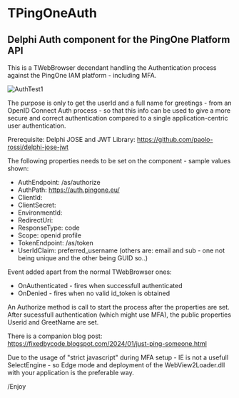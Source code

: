 # TPingOneAuth
## Delphi Auth component for the PingOne Platform API

This is a TWebBrowser decendant handling the Authentication process against the PingOne IAM platform - including MFA.

![AuthTest1](https://github.com/SteveNew/PingOneAuth/assets/1895619/b16c2ba6-b6c8-4873-82bf-7ba68a7fc46d)

The purpose is only to get the userId and a full name for greetings - from an OpenID Connect Auth process - so that this info can be used to give a more secure and correct authentication compared to a single application-centric user authentication.

Prerequisite:
Delphi JOSE and JWT Library: https://github.com/paolo-rossi/delphi-jose-jwt

The following properties needs to be set on the component - sample values shown:

- AuthEndpoint: /as/authorize
- AuthPath: https://auth.pingone.eu/
- ClientId:
- ClientSecret:
- EnvironmentId:
- RedirectUri:
- ResponseType: code
- Scope: openid profile
- TokenEndpoint: /as/token
- UserIdClaim: preferred_username (others are: email and sub - one not being unique and the other being GUID so..)

Event added apart from the normal TWebBrowser ones:

- OnAuthenticated - fires when successfull authenticated
- OnDenied - fires when no valid id_token is obtained

An Authorize method is call to start the process after the properties are set. After sucessfull authentication (which might use MFA), the public properties Userid and GreetName are set.

There is a companion blog post: https://fixedbycode.blogspot.com/2024/01/just-ping-someone.html

Due to the usage of "strict javascript" during MFA setup - IE is not a usefull SelectEngine - so Edge mode and deployment of the WebView2Loader.dll with your application is the preferable way.

/Enjoy

